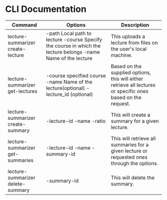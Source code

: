 # CLI Documentation

| Command                           | Options                                                                                                                                | Description                                                                                                  |
|-----------------------------------|----------------------------------------------------------------------------------------------------------------------------------------|--------------------------------------------------------------------------------------------------------------|
| lecture-summarizer create-lecture | -path Local path to lecture -course Specify the course in which the lecture belongs -name Name of the lecture                          | This uploads a lecture from files on the user's local machine.                                               |
| lecture-summarizer get-lectures   | -course specified course -name Name of the lecture(optional) -lecture_id (optional)                                                    | Based on the supplied options, this will either retrieve all lectures or specific ones based on the request. |
| lecture-summarizer create-summary | -lecture-id -name -ratio                                                                                                               | This will create a summary for a  given lecture.                                                             |
| lecture-summarizer get-summaries  | -lecture-id -name -summary-id                                                                                                          | This will retrieve all summaries  for a given lecture or requested ones through the options.                 |
| lecture-summarizer delete-summary | -summary-id                                                                                                                            | This will delete the summary.                                                                                |